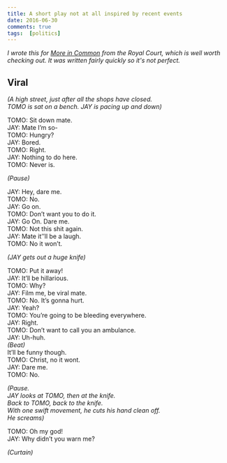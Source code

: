 ```yaml
--- 
title: A short play not at all inspired by recent events  
date: 2016-06-30 
comments: true  
tags:  [politics]  
---  
```


<em>I wrote this for <a href="http://moreincommon.tumblr.com/">More in Common</a> from the Royal Court, which is well worth checking out. It was written fairly quickly so it's not perfect.</em>  

<h2>Viral</h2>  

<em>(A high street, just after all the shops have closed.  
TOMO is sat on a bench. JAY is pacing up and down)</em>  

TOMO: Sit down mate.  
JAY: Mate I’m so-  
TOMO: Hungry?   
JAY: Bored.   
TOMO: Right.   
JAY: Nothing to do here.   
TOMO: Never is.  
<!--more-->  

<em>(Pause)</em>  

JAY: Hey, dare me.   
TOMO: No.   
JAY: Go on.   
TOMO: Don’t want you to do it.   
JAY: Go On. Dare me.   
TOMO: Not this shit again.   
JAY: Mate it’’ll be a laugh.  
TOMO: No it won’t.  

<em>(JAY gets out a huge knife)</em>  

TOMO: Put it away!   
JAY: It’ll be hillarious.   
TOMO: Why?   
JAY: Film me, be viral mate.  
TOMO: No. It’s gonna hurt.   
JAY: Yeah?   
TOMO: You’re going to be bleeding everywhere.   
JAY: Right.   
TOMO: Don’t want to call you an ambulance.   
JAY: Uh-huh.   
<em>(Beat)</em>  
It’ll be funny though.  
TOMO: Christ, no it wont.   
JAY: Dare me.   
TOMO: No.  

<em>(Pause.   
JAY looks at TOMO, then at the knife.   
Back to TOMO, back to the knife.   
With one swift movement, he cuts his hand clean off.   
He screams)</em>  

TOMO: Oh my god!   
JAY: Why didn’t you warn me?  

<em>(Curtain)</em>  
